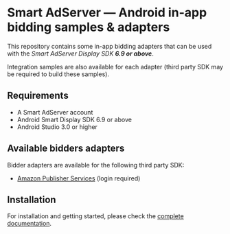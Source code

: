 # Smart AdServer — Android in-app bidding samples & adapters

This repository contains some in-app bidding adapters that can be used with the _Smart AdServer Display SDK **6.9 or above**_.

Integration samples are also available for each adapter (third party SDK may be required to build these samples).

## Requirements

- A Smart AdServer account
- Android Smart Display SDK 6.9 or above
- Android Studio 3.0 or higher

## Available bidders adapters

Bidder adapters are available for the following third party SDK:

- [Amazon Publisher Services](https://ams.amazon.com/webpublisher) (login required)

## Installation

For installation and getting started, please check the [complete documentation](http://help.smartadserver.com).
